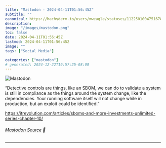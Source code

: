 ```yaml
---
title: "Mastodon - 2024-04-11T01:56:45Z"
subtitle: ""
canonical: https://hachyderm.io/users/mweagle/statuses/112250100475167820
description:
image: "/images/mastodon.png"
toc: false
date: 2024-04-11T01:56:45Z
lastmod: 2024-04-11T01:56:45Z
image: ""
tags: ["Social Media"]

categories: ["mastodon"]
# generated: 2024-12-22T19:57:25-08:00
---
```

![Mastodon](/images/mastodon.png)

<p>“Detective controls are things, like an SBOM, we can do to validate a system is still in compliance as the things around the system change, like the dependencies. Your running software itself will not change while in production, but an exploit could be identified.”</p><p><a href="https://itrevolution.com/articles/sboms-and-more-investments-unlimited-series-chapter-10/" target="_blank" rel="nofollow noopener noreferrer" translate="no"><span class="invisible">https://</span><span class="ellipsis">itrevolution.com/articles/sbom</span><span class="invisible">s-and-more-investments-unlimited-series-chapter-10/</span></a></p>


###### [Mastodon Source 🐘](https://hachyderm.io/@mweagle/112250100475167820)

___
